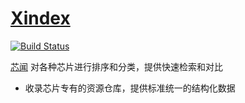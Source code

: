 ﻿# [Xindex](https://github.com/SoCXin/doc)

[![Build Status](https://github.com/SoCXin/doc/workflows/doc/badge.svg)](https://github.com/SoCXin/doc/actions/workflows/doc.yml)

[芯闻](https://doc.soc.xin/) 对各种芯片进行排序和分类，提供快速检索和对比

* 收录芯片专有的资源仓库，提供标准统一的结构化数据
